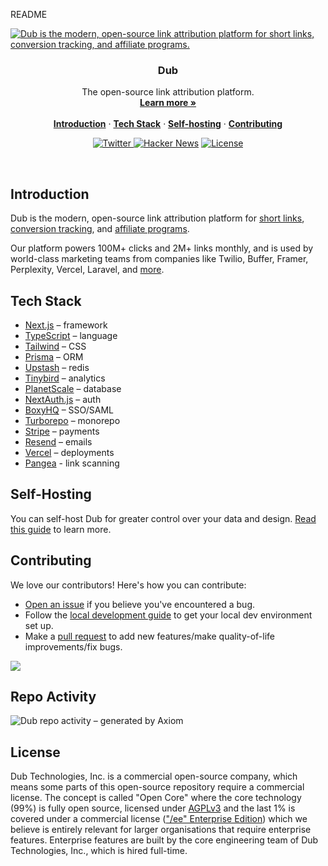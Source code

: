 README

<a href="https://dub.co">
  <img alt="Dub is the modern, open-source link attribution platform for short links, conversion tracking, and affiliate programs." src="https://github.com/user-attachments/assets/42cf0705-f5a2-4200-bc4a-c5acf0ba9e15">
</a>

<h3 align="center">Dub</h3>

<p align="center">
    The open-source link attribution platform.
    <br />
    <a href="https://dub.co"><strong>Learn more »</strong></a>
    <br />
    <br />
    <a href="#introduction"><strong>Introduction</strong></a> ·
    <a href="#tech-stack"><strong>Tech Stack</strong></a> ·
    <a href="#self-hosting"><strong>Self-hosting</strong></a> ·
    <a href="#contributing"><strong>Contributing</strong></a>
</p>

<p align="center">
  <a href="https://twitter.com/dubdotco">
    <img src="https://img.shields.io/twitter/follow/dubdotco?style=flat&label=%40dubdotco&logo=twitter&color=0bf&logoColor=fff" alt="Twitter" />
  </a>
  <a href="https://news.ycombinator.com/item?id=32939407"><img src="https://img.shields.io/badge/Hacker%20News-255-%23FF6600" alt="Hacker News"></a>
  <a href="https://github.com/dubinc/dub/blob/main/LICENSE.md">
    <img src="https://img.shields.io/github/license/dubinc/dub?label=license&logo=github&color=f80&logoColor=fff" alt="License" />
  </a>
</p>

<br/>

## Introduction

Dub is the modern, open-source link attribution platform for [short links](https://dub.co/home), [conversion tracking](https://dub.co/analytics), and [affiliate programs](https://dub.co/partners).

Our platform powers 100M+ clicks and 2M+ links monthly, and is used by world-class marketing teams from companies like Twilio, Buffer, Framer, Perplexity, Vercel, Laravel, and [more](https://dub.co/customers).

## Tech Stack

- [Next.js](https://nextjs.org/) – framework
- [TypeScript](https://www.typescriptlang.org/) – language
- [Tailwind](https://tailwindcss.com/) – CSS
- [Prisma](https://www.prisma.io/) – ORM
- [Upstash](https://upstash.com/) – redis
- [Tinybird](https://tinybird.com/) – analytics
- [PlanetScale](https://planetscale.com/) – database
- [NextAuth.js](https://next-auth.js.org/) – auth
- [BoxyHQ](https://boxyhq.com/enterprise-sso) – SSO/SAML
- [Turborepo](https://turbo.build/repo) – monorepo
- [Stripe](https://stripe.com/) – payments
- [Resend](https://resend.com/) – emails
- [Vercel](https://vercel.com/) – deployments
- [Pangea](https://pangea.cloud/services/domain-intel/reputation) - link scanning

## Self-Hosting

You can self-host Dub for greater control over your data and design. [Read this guide](https://dub.co/docs/self-hosting/guide) to learn more.

## Contributing

We love our contributors! Here's how you can contribute:

- [Open an issue](https://github.com/dubinc/dub/issues) if you believe you've encountered a bug.
- Follow the [local development guide](https://dub.co/docs/local-development) to get your local dev environment set up.
- Make a [pull request](https://github.com/dubinc/dub/pull) to add new features/make quality-of-life improvements/fix bugs.

<a href="https://github.com/dubinc/dub/graphs/contributors">
  <img src="https://contrib.rocks/image?repo=dubinc/dub" />
</a>

## Repo Activity

![Dub repo activity – generated by Axiom](https://repobeats.axiom.co/api/embed/6ac4c94a89ea20e2e10032b932a128b6d8442e66.svg "Repobeats analytics image")

## License

Dub Technologies, Inc. is a commercial open-source company, which means some parts of this open-source repository require a commercial license. The concept is called "Open Core" where the core technology (99%) is fully open source, licensed under [AGPLv3](https://opensource.org/license/agpl-v3) and the last 1% is covered under a commercial license (["/ee" Enterprise Edition](https://github.com/dubinc/dub/tree/ee/apps/web/app/(ee))) which we believe is entirely relevant for larger organisations that require enterprise features. Enterprise features are built by the core engineering team of Dub Technologies, Inc., which is hired full-time. 
